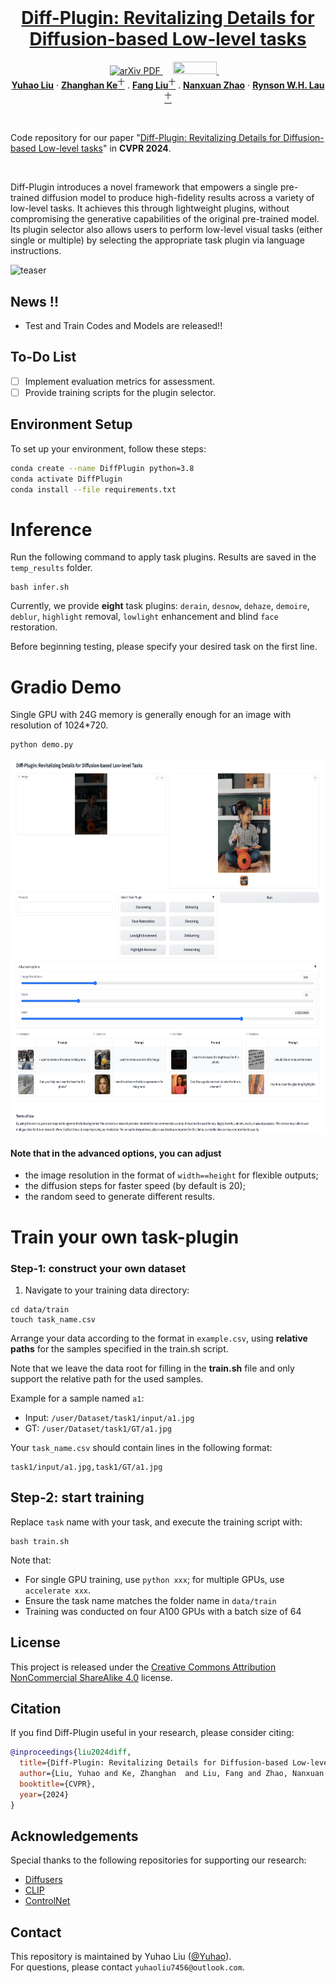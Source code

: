 <br />
<p align="center">
  <h1 align="center"><a href="https://yuhaoliu7456.github.io/Diff-Plugin/" target="_blank"> Diff-Plugin: Revitalizing Details for Diffusion-based Low-level tasks</a></h1>
  <p align="center">
    <!-- CVPR, 2024     -->
    <a href='https://arxiv.org/abs/2403.00644' target="_blank">
      <img src='https://img.shields.io/badge/Paper-PDF-green?style=flat&logo=arXiv&logoColor=green' alt='arXiv PDF'>
    </a> &nbsp;&nbsp;&nbsp;
    <a href='https://youtu.be/VMQYt5rToZU' target="_blank">
      <img src='https://www.gstatic.com/youtube/img/branding/youtubelogo/svg/youtubelogo.svg' alt='' width="70" height="20">
    </a>&nbsp;&nbsp;&nbsp;
    <br>
    <a href="https://yuhaoliu7456.github.io"><strong>Yuhao Liu</strong></a> 
    ·
    <a href="https://zhke.io"><strong>Zhanghan Ke</strong><sup>十</sup></a>
    .
    <a href="https://scholar.google.com/citations?user=cBFup5QAAAAJ&hl=en"><strong>Fang Liu</strong><sup>十</sup></a>
    .
    <a href="http://nxzhao.com"><strong>Nanxuan Zhao</strong></a>
    ·
    <a href="https://www.cs.cityu.edu.hk/~rynson/"><strong>Rynson W.H. Lau</strong><sup>十</sup></a>
  </p>

<br />

Code repository for our paper "<a href="">Diff-Plugin: Revitalizing Details for Diffusion-based Low-level tasks</a>" in <b>CVPR 2024</b>.

<br />

Diff-Plugin introduces a novel framework that empowers a single pre-trained diffusion model to produce high-fidelity results across a variety of low-level tasks. It achieves this through lightweight plugins, without compromising the generative capabilities of the original pre-trained model. Its plugin selector also allows users to perform low-level visual tasks (either single or multiple) by selecting the appropriate task plugin via language instructions.

<!-- #insert a figure -->
![teaser](assets/teaser.png)

## News !!

- Test and Train Codes and Models are released!! 

## To-Do List

<!-- - [ ] Gradio demo for easy interaction. -->
- [ ] Implement evaluation metrics for assessment.
- [ ] Provide training scripts for the plugin selector.

## Environment Setup

To set up your environment, follow these steps:

```bash
conda create --name DiffPlugin python=3.8
conda activate DiffPlugin
conda install --file requirements.txt
```


# Inference 
Run the following command to apply task plugins. Results are saved in the `temp_results` folder.


```
bash infer.sh
```
Currently, we provide **eight** task plugins: `derain`, `desnow`, `dehaze`, `demoire`, `deblur`, `highlight` removal, `lowlight` enhancement and blind `face` restoration. 

Before beginning testing, please specify your desired task on the first line.

# Gradio Demo
Single GPU with 24G memory is generally enough for an image with resolution of 1024*720. 
```bash 
python demo.py 
```

<img src="assets/gradio.png" width="600" height="600">


#### Note that in the advanced options, you can adjust
- the image resolution in the format of `width==height` for flexible outputs; 
- the diffusion steps for faster speed (by default is 20);
- the random seed to generate different results.


# Train your own task-plugin

### Step-1: construct your own dataset
1. Navigate to your training data directory:
```
cd data/train
touch task_name.csv
```
Arrange your data according to the format in `example.csv`, using **relative paths** for the samples specified in the train.sh script.

Note that we leave the data root for filling in the **train.sh** file and only support the relative path for the used samples.

Example for a sample named `a1`:

- Input: `/user/Dataset/task1/input/a1.jpg`
- GT: `/user/Dataset/task1/GT/a1.jpg`

Your `task_name.csv` should contain lines in the following format:
```
task1/input/a1.jpg,task1/GT/a1.jpg
```

## Step-2: start training
Replace `task` name with your task, and execute the training script with:
```
bash train.sh
```
Note that:

- For single GPU training, use `python xxx`; for multiple GPUs, use `accelerate xxx`.
- Ensure the task name matches the folder name in `data/train`
- Training was conducted on four A100 GPUs with a batch size of 64


## License
This project is released under the [Creative Commons Attribution NonCommercial ShareAlike 4.0](https://creativecommons.org/licenses/by-nc-sa/4.0/legalcode) license.


## Citation

If you find Diff-Plugin useful in your research, please consider citing:

```bibtex
@inproceedings{liu2024diff,
  title={Diff-Plugin: Revitalizing Details for Diffusion-based Low-level Tasks},
  author={Liu, Yuhao and Ke, Zhanghan  and Liu, Fang and Zhao, Nanxuan and Rynson W.H. Lau},
  booktitle={CVPR},
  year={2024}
}
```

## Acknowledgements
Special thanks to the following repositories for supporting our research:
- [Diffusers](https://github.com/huggingface/diffusers)
- [CLIP](https://github.com/openai/CLIP)
- [ControlNet](https://github.com/lllyasviel/ControlNet)


## Contact
This repository is maintained by Yuhao Liu ([@Yuhao](https://github.com/yuhaoliu7456)).  
For questions, please contact `yuhaoliu7456@outlook.com`.



